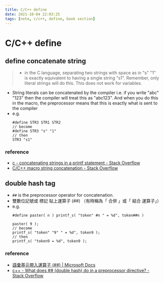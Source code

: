 ```yaml
---
title: C/C++ define
date: 2021-10-04 22:03:25
tags: [note, c/c++, define, book section]
---
```


# C/C++ define

## define concatenate string
> - in the C language, separating two strings with space as in "s" "1" is exactly equivalent to having a single string "s1".
> Remember, only literal strings will do this. This does not work for variables.
<!--more-->
- String literals can be concatenated by the compiler i.e. if you write "abc" "123" then the compiler will treat this as "abc123". And when you do this in the macro, the preprocessor means that this is exactly what is sent to the compiler
- e.g.
    ```clike
    #define STR3 STR1 STR2
    // become
    #define STR3 "s" "1"
    // then
    STR3 "s1"
    ```
### reference
- [c - concatenating strings in a printf statement - Stack Overflow](https://stackoverflow.com/questions/14035769/concatenating-strings-in-a-printf-statement)
- [C/C++ macro string concatenation - Stack Overflow](https://stackoverflow.com/questions/5256313/c-c-macro-string-concatenation)
## double hash tag
- `##` is the preprocessor operator for concatenation.
- 雙數位記號或 標記 貼上運算子 (##) （有時稱為「 合併 」或「 結合 運算子」）
- e.g.
    ```clike
    #define paster( n ) printf_s( "token" #n " = %d", token##n )

    paster( 9 );
    // become
    printf_s( "token" "9" " = %d", token9 );
    // then
    printf_s( "token9 = %d", token9 );
    ```

### reference
- [語彙基元帶入運算子 (##) | Microsoft Docs](https://docs.microsoft.com/zh-tw/cpp/preprocessor/token-pasting-operator-hash-hash?view=msvc-160)
- [c++ - What does ## (double hash) do in a preprocessor directive? - Stack Overflow](https://stackoverflow.com/questions/22975073/what-does-double-hash-do-in-a-preprocessor-directive)